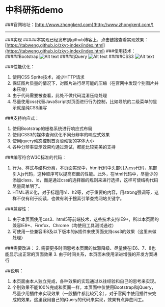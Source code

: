 # 中科研拓demo
###官网地址：[http://www.zhongkerd.com](http://www.zhongkerd.com/)
***
###实现
#####本实现已经发布到github博客上，点击链接查看实现效果：[https://tabweng.github.io/zkyt-index/index.html](https://tabweng.github.io/zkyt-index/index.html)
###使用技术：
#####Bootstrap
![Alt text](https://encrypted-tbn0.gstatic.com/images?q=tbn:ANd9GcQLJHOOqSYXHkPSSBPb_vHc78T44LcRCO9wfcBXZ_Bdji6pqHTm)
#####jQuery
![Alt text](http://stavarengo.com/var/post/12/1306925626.png)
#####CSS3
![Alt text](https://encrypted-tbn1.gstatic.com/images?q=tbn:ANd9GcSjNgMow5cdemSTlR2-ThTYLLnG1WUYKh8dfV2xbprtdjJltRjBWw)

###性能优化：
1. 使用CSS Sprite技术，减少HTTP请求
2. 保证图片质量的情况下，对图片进行尽可能的压缩（在官网中发现个别图片并未压缩）
3. 由于代码需要被查看，此处不做代码混淆压缩处理
4. 尽量使用css代替JavaScript对页面进行行为控制，比如导航的二级菜单的显示就是纯CSS编写

###支持响应式：
1. 使用Bootstrap的栅格系统进行响应式布局
2. 使用CSS3的媒体查询优化不同分辨率的响应式效果
3. 使用jquery动态控制首页滚动窗的字体大小
4. 各种分辨率显示效果均通过测试，都能比较完美的支持

###编写符合W3C标准的代码：
1. 行为、样式与结构分离，本页面实现中，html代码中头部引入css代码，尾部引入js代码，这种顺序可以提高页面的性能。此外，在html代码中，尽量少的添加class、id，而是通过css的选择器的规则来进行选择，这样可使结构代码尽量简单明了。
2. HTML语义化，对于标题用h1、h2等，对于重要的内容，用strong强调等，这样不仅有利于阅读，也做有利于搜索引擎查找网站关键字。

###兼容性：
1. 由于本页面使用css3、html5等前端技术，这些技术支持IE9+，所以本页面的兼容IE9+、Firefox、Chrome（均使用工具测试通过）
2. 可使用一些兼容IE8及以下版本的js插件来使页面支持css3的效果（这里未做处理）

###需要改进：
2. 需要更多时间思考本页面的优雅降级、尽量使在IE6、7、8也能显示出正常的页面效果
3. 由于时间关系，本页面未使用渐进增强的开发方案进行

##说明：
1. 本页面由本人独立完成，各种效果的实现通过以往经验和自己的思考来实现。
2. 个别效果不能100%完成和页面一样，本页面中仅使用Bootstrap和jQuery，尽量少用插件来实现效果（一般插件都比较冗余），对于官网中使用插件来完成的效果，这里我用自己的jQuery的代码来实现，效果有点异曲同工。



